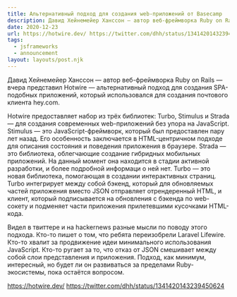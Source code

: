 ```yaml
---
title: Альтернативный подход для создания web-приложений от Basecamp
description: Давид Хейнемейер Ханссон — автор веб-фреймворка Ruby on Rails — представил Hotwire — альтернативный подход для создания SPA-подобных приложений,
date: 2020-12-23
url: https://hotwire.dev/ https://twitter.com/dhh/status/1341420143239450624
tags:
  - jsframeworks
  - announcement
layout: layouts/post.njk
---
```

Давид Хейнемейер Ханссон — автор веб-фреймворка Ruby on Rails — вчера представил Hotwire — альтернативный подход для создания SPA-подобных приложений, который использовался для создания почтового клиента hey.com.

Hotwire предоставляет набор из трёх библиотек: Turbo, Stimulus и Strada — для создания современных web-приложений без упора на JavaScript. Stimulus — это JavaScript-фреймворк, который был предоставлен пару лет назад. Его особенность заключается в HTML-центричном подходе для описания состояния и поведения приложения в браузере. Strada — это библиотека, облегчающие создание гибридных мобильных приложений. На данный момент она находится в стадии активной разработки, и более подробной  информаци о ней нет. Turbo — это новая библиотека, помогающая в создании интерактивных страниц. Turbo интегрирует между собой бэкенд, который для обновляемых частей приложения вместо JSON отправляет отрендеренный HTML, и клиент, который подписывается на обновления с бэкенда по web-сокету и подменяет части приложения прилетевшими кусочками HTML-кода.

Видел в твиттере и на hackernews разные мысли по поводу этого подхода. Кто-то пишет о том, что ребята переизобрели Laravel Lifewire. Кто-то хвалит за продвижение идеи минимального использования JavaScript. Кто-то ругает за то, что отказ от JSON смешивает между собой слои представления и приложения. Подход, как минимум, интересный, но будет ли он развиваться за пределами Ruby-экосистемы, пока остаётся вопросом.

https://hotwire.dev/
https://twitter.com/dhh/status/1341420143239450624
